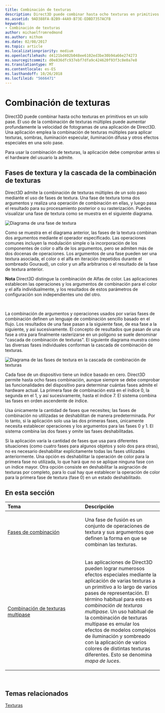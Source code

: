 ```yaml
---
title: Combinación de texturas
description: Direct3D puede combinar hasta ocho texturas en primitivos en un solo pase.
ms.assetid: 9AD388FA-B2B9-44A9-B73E-EDBD7357ACFB
keywords:
- Combinación de texturas
author: michaelfromredmond
ms.author: mithom
ms.date: 02/08/2017
ms.topic: article
ms.localizationpriority: medium
ms.openlocfilehash: d4121bd402b048ee6102ed3be30b94a66e274273
ms.sourcegitcommit: d0e836dfc937ebf7dfa9c424620f93f3c8e0a7e8
ms.translationtype: MT
ms.contentlocale: es-ES
ms.lasthandoff: 10/26/2018
ms.locfileid: "5666471"
---
```

# <a name="texture-blending"></a>Combinación de texturas


Direct3D puede combinar hasta ocho texturas en primitivos en un solo pase. El uso de la combinación de texturas múltiples puede aumentar profundamente la velocidad de fotogramas de una aplicación de Direct3D. Una aplicación emplea la combinación de texturas múltiples para aplicar texturas, sombras, iluminación especular, iluminación difusa y otros efectos especiales en una solo pase.

Para usar la combinación de texturas, la aplicación debe comprobar antes si el hardware del usuario la admite.

## <a name="span-idtexture-stages-and-the-texture-blending-cascadespanspan-idtexture-stages-and-the-texture-blending-cascadespanspan-idtexture-stages-and-the-texture-blending-cascadespantexture-stages-and-the-texture-blending-cascade"></a><span id="Texture-Stages-and-the-Texture-Blending-Cascade"></span><span id="texture-stages-and-the-texture-blending-cascade"></span><span id="TEXTURE-STAGES-AND-THE-TEXTURE-BLENDING-CASCADE"></span>Fases de textura y la cascada de la combinación de texturas


Direct3D admite la combinación de texturas múltiples de un solo paso mediante el uso de fases de textura. Una fase de textura toma dos argumentos y realiza una operación de combinación en ellas, y luego pasa el resultado para su procesamiento posterior o su rasterización. Puedes visualizar una fase de textura como se muestra en el siguiente diagrama.

![Diagrama de una fase de textura](images/texstg.png)

Como se muestra en el diagrama anterior, las fases de la textura combinan dos argumentos mediante el operador especificado. Las operaciones comunes incluyen la modulación simple o la incorporación de los componentes de color o alfa de los argumentos, pero se admiten más de dos docenas de operaciones. Los argumentos de una fase pueden ser una textura asociada, el color o el alfa en iteración (repetidos durante el sombreado Gouraud), un color y un alfa arbitrarios o el resultado de la fase de textura anterior.

**Nota**  Direct3D distingue la combinación de Alfas de color. Las aplicaciones establecen las operaciones y los argumentos de combinación para el color y el alfa individualmente, y los resultados de estos parámetros de configuración son independientes uno del otro.

 

La combinación de argumentos y operaciones usados por varias fases de combinación definen un lenguaje de combinación sencillo basado en el flujo. Los resultados de una fase pasan a la siguiente fase, de esa fase a la siguiente, y así sucesivamente. El concepto de resultados que pasan de una fase a otra para finalmente rasterizarse en un polígono se suele denominar "cascada de combinación de texturas". El siguiente diagrama muestra cómo las diversas fases individuales conforman la cascada de combinación de texturas.

![Diagrama de las fases de textura en la cascada de combinación de texturas](images/tcascade.png)

Cada fase de un dispositivo tiene un índice basado en cero. Direct3D permite hasta ocho fases combinación, aunque siempre se debe comprobar las funcionalidades del dispositivo para determinar cuántas fases admite el hardware actual. La primera fase de combinación está en el índice 0, la segunda en el 1, y así sucesivamente, hasta el índice 7. El sistema combina las fases en orden ascendente de índice.

Usa únicamente la cantidad de fases que necesites; las fases de combinación no utilizadas se deshabilitan de manera predeterminada. Por lo tanto, si la aplicación solo usa las dos primeras fases, únicamente necesita establecer operaciones y los argumentos para las fases 0 y 1. El sistema combina las dos fases y omite las fases deshabilitadas.

Si la aplicación varía la cantidad de fases que usa para diferentes situaciones (como cuatro fases para algunos objetos y solo dos para otras), no es necesario deshabilitar explícitamente todas las fases utilizadas anteriormente. Una opción es deshabilitar la operación de color para la primera fase no utilizada, lo que hará que no se aplique ninguna fase con un índice mayor. Otra opción consiste en deshabilitar la asignación de texturas por completo, para lo cual hay que establecer la operación de color para la primera fase de textura (fase 0) en un estado deshabilitado.

## <a name="span-idin-this-sectionspanin-this-section"></a><span id="in-this-section"></span>En esta sección


<table>
<colgroup>
<col width="50%" />
<col width="50%" />
</colgroup>
<thead>
<tr class="header">
<th align="left">Tema</th>
<th align="left">Descripción</th>
</tr>
</thead>
<tbody>
<tr class="odd">
<td align="left"><p><a href="blending-stages.md">Fases de combinación</a></p></td>
<td align="left"><p>Una fase de fusión es un conjunto de operaciones de textura y sus argumentos que definen la forma en que se combinan las texturas.</p></td>
</tr>
<tr class="even">
<td align="left"><p><a href="multipass-texture-blending.md">Combinación de texturas multipase</a></p></td>
<td align="left"><p>Las aplicaciones de Direct3D pueden lograr numerosos efectos especiales mediante la aplicación de varias texturas a un primitivo a lo largo de varios pases de representación. El término habitual para esto es <em>combinación de texturas multipase</em>. Un uso habitual de la combinación de texturas multipase es emular los efectos de modelos complejos de iluminación y sombreado con la aplicación de varios colores de distintas texturas diferentes. Esto se denomina <em>mapa de luces</em>.</p></td>
</tr>
</tbody>
</table>

 

## <a name="span-idrelated-topicsspanrelated-topics"></a><span id="related-topics"></span>Temas relacionados


[Texturas](textures.md)

 

 




